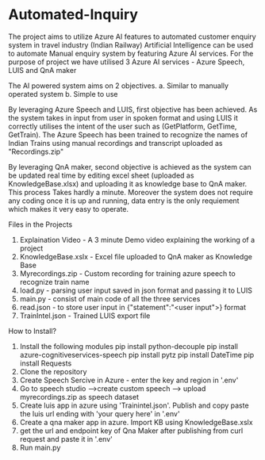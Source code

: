 # Automated-Inquiry

The project aims to utilize Azure AI features to automated customer enquiry system in travel industry (Indian Railway)
Artificial Intelligence can be used to automate Manual enquiry system by featuring Azure AI services.
For the purpose of project we have utilised 3 Azure AI services - Azure Speech, LUIS and QnA maker

The AI powered system aims on 2 objectives.
a. Similar to manually operated system
b. Simple to use

By leveraging Azure Speech and LUIS, first objective has been achieved. As the system takes in input from user in spoken format and using LUIS it correctly utilises the intent of the user such as (GetPlatform, GetTime, GetTrain). The Azure Speech has been trained to recognize the names of Indian Trains using manual recordings and transcript uploaded as "Recordings.zip"

By leveraging QnA maker, second objective is achieved as the system can be updated real time by editing excel sheet (uploaded as KnowledgeBase.xlsx) and uploading it as knowledge base to QnA maker. This process Takes hardly a minute. Moreover the system does not require any coding once it is up and running, data entry is the only requiement which makes it very easy to operate.

Files in the Projects
1. Explaination Video - A 3 minute Demo video explaining the working of a project
2. KnowledgeBase.xslx - Excel file uploaded to QnA maker as Knowledge Base
3. Myrecordings.zip - Custom recording for training azure speech to recognize train name
4. load.py - parsing user input saved in json format and passing it to LUIS
5. main.py - consist of main code of all the three services
6. read.json - to store user input in {"statement":"<user input">} format
7. TrainIntel.json - Trained LUIS export file


How to Install?

1. Install the following modules
   pip install python-decouple
   pip install azure-cognitiveservices-speech
   pip install pytz
   pip install DateTime
   pip install Requests
3. Clone the repository
4. Create Speech Sercive in Azure - enter the key and region in '.env'
5. Go to speech studio -->create custom speech --> upload myrecordings.zip as speech dataset
6. Create luis app in azure using 'Trainintel.json'. Publish and copy paste the luis url ending with 'your query here' in '.env'
7. Create a qna maker app in azure. Import KB using KnowledgeBase.xslx
8. get the url and endpoint key of Qna Maker after publishing from curl request and paste it in '.env'
9. Run main.py
